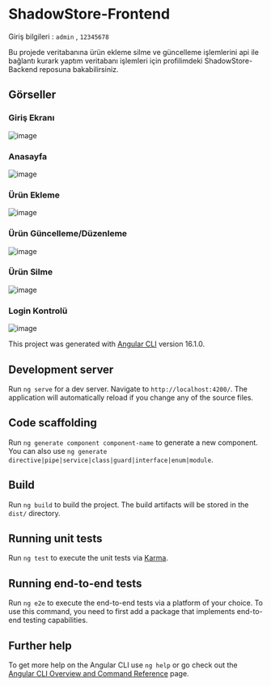 # ShadowStore-Frontend
Giriş bilgileri : `admin` , `12345678`

Bu projede veritabanına ürün ekleme silme ve güncelleme işlemlerini api ile bağlantı kurark yaptım veritabanı işlemleri için profilimdeki ShadowStore-Backend reposuna bakabilirsiniz.

## Görseller
### Giriş Ekranı
![image](https://github.com/receperturkk/ShadowStore-Frontend/assets/104844949/d469af35-ad4d-4ff3-8b0c-76cb23807be5)
### Anasayfa
![image](https://github.com/receperturkk/ShadowStore-Frontend/assets/104844949/9886bf5d-ddd2-4a88-beb1-a0860ec33805)
### Ürün Ekleme 
![image](https://github.com/receperturkk/ShadowStore-Frontend/assets/104844949/db42a841-a2cb-49b6-baf5-0534884b7e72)
### Ürün Güncelleme/Düzenleme
![image](https://github.com/receperturkk/ShadowStore-Frontend/assets/104844949/6f8ffba3-4665-41dc-9201-3e161a7371b1)
### Ürün Silme
![image](https://github.com/receperturkk/ShadowStore-Frontend/assets/104844949/2de1825e-1676-442f-941a-5fd0f471021f)
### Login Kontrolü
![image](https://github.com/receperturkk/ShadowStore-Frontend/assets/104844949/80c589a1-2a47-4674-b53c-6e5d90f89a1d)


This project was generated with [Angular CLI](https://github.com/angular/angular-cli) version 16.1.0.

## Development server

Run `ng serve` for a dev server. Navigate to `http://localhost:4200/`. The application will automatically reload if you change any of the source files.

## Code scaffolding

Run `ng generate component component-name` to generate a new component. You can also use `ng generate directive|pipe|service|class|guard|interface|enum|module`.

## Build

Run `ng build` to build the project. The build artifacts will be stored in the `dist/` directory.

## Running unit tests

Run `ng test` to execute the unit tests via [Karma](https://karma-runner.github.io).

## Running end-to-end tests

Run `ng e2e` to execute the end-to-end tests via a platform of your choice. To use this command, you need to first add a package that implements end-to-end testing capabilities.

## Further help

To get more help on the Angular CLI use `ng help` or go check out the [Angular CLI Overview and Command Reference](https://angular.io/cli) page.
